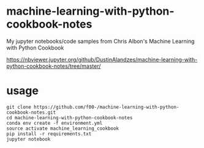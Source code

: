 # machine-learning-with-python-cookbook-notes
My jupyter notebooks/code samples from Chris Albon's Machine Learning with Python Cookbook

https://nbviewer.jupyter.org/github/DustinAlandzes/machine-learning-with-python-cookbook-notes/tree/master/

# usage
```
git clone https://github.com/f00-/machine-learning-with-python-cookbook-notes.git
cd machine-learning-with-python-cookbook-notes
conda env create -f environment.yml
source activate machine_learning_cookbook
pip install -r requirements.txt
jupyter notebook
```
